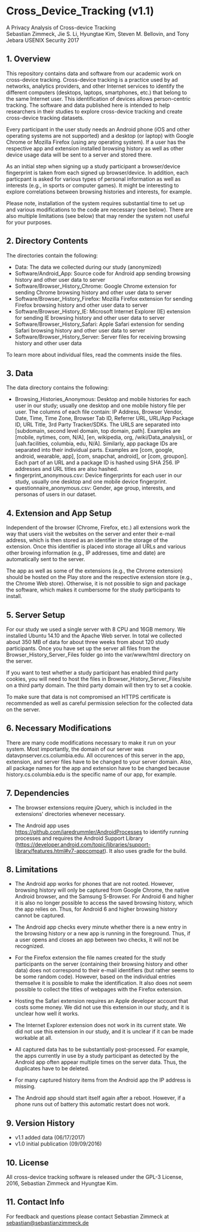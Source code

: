# Cross_Device_Tracking (v1.1)

A Privacy Analysis of Cross-device Tracking  
Sebastian Zimmeck, Jie S. Li, Hyungtae Kim, Steven M. Bellovin, and Tony Jebara
USENIX Security 2017

## 1. Overview

This repository contains data and software from our academic work on cross-device tracking. Cross-device tracking is a practice used by ad networks, analytics providers, and other Internet services to identify the different computers (desktops, laptops, smartphones, etc.) that belong to the same Internet user. This identification of devices allows person-centric tracking. The software and data published here is intended to help researchers in their studies to explore cross-device tracking and create cross-device tracking datasets.

Every participant in the user study needs an Android phone (iOS and other operating systems are not supported) and a desktop (or laptop) with Google Chrome or Mozilla Firefox (using any operating system). If a user has the respective app and extension installed browsing history as well as other device usage data will be sent to a server and stored there.

As an initial step when signing up a study participant a browser/device fingerprint is taken from each signed up browser/device. In addition, each particpant is asked for various types of personal information as well as interests (e.g., in sports or computer games). It might be interesting to explore correlations between browsing histories and interests, for example.

Please note, installation of the system requires substantial time to set up and various modifications to the code are necessary (see below). There are also multiple limitations (see below) that may render the system not useful for your purposes.

## 2. Directory Contents

The directories contain the following:

- Data: The data we collected during our study (anonymized)
- Software/Android_App: Source code for Android app sending browsing history and other user data to server
- Software/Browser_History_Chrome: Google Chrome extension for sending Chrome browsing history and other user data to server
- Software/Browser_History_Firefox: Mozilla Firefox extension for sending Firefox browsing history and other user data to server
- Software/Browser_History_IE: Microsoft Internet Explorer (IE) extension for sending IE browsing history and other user data to server
- Software/Browser_History_Safari: Apple Safari extension for sending Safari browsing history and other user data to server
- Software/Browser_History_Server: Server files for receiving browsing history and other user data

To learn more about individual files, read the comments inside the files.

## 3. Data

The data directory contains the following:

- Browsing_Histories_Anonymous: Desktop and mobile histories for each user in our study; usually one desktop and one mobile history file per user. The columns of each file contain: IP Address, Browser Vendor, Date, Time, Time Zone, Browser Tab ID, Referrer URL, URL/App Package ID, URL Title, 3rd Party Tracker/SDKs. The URLS are separated into [subdomain, second level domain, top domain, path]. Examples are [mobile, nytimes, com, N/A], [en, wikipedia, org, /wiki/Data_analysis], or [uah.facilities, columbia, edu, N/A]. Similarly, app package IDs are separated into their individual parts. Examples are [com, google, android, wearable, app], [com, snapchat, android], or [com, groupon]. Each part of an URL and a package ID is hashed using SHA 256. IP addresses and URL titles are also hashed.
- fingerprint_anonymous.csv: Device fingerprints for each user in our study, usually one desktop and one mobile device fingerprint.
- questionnaire_anonymous.csv: Gender, age group, interests, and personas of users in our dataset.

## 4. Extension and App Setup

Independent of the browser (Chrome, Firefox, etc.) all extensions work the way that users visit the websites on the server and enter their e-mail address, which is then stored as an identifier in the storage of the extension. Once this identifier is placed into storage all URLs and various other browing information (e.g., IP addresses, time and date) are automatically sent to the server.

The app as well as some of the extensions (e.g., the Chrome extension) should be hosted on the Play store and the respective extension store (e.g., the Chrome Web store). Otherwise, it is not possible to sign and package the software, which makes it cumbersome for the study participants to install. 

## 5. Server Setup

For our study we used a single server with 8 CPU and 16GB memory. We installed Ubuntu 14.10 and the Apache Web server. In total we collected about 350 MB of data for about three weeks from about 120 study participants. Once you have set up the server all files from the Browser_History_Server_Files folder go into the var/www/html directory on the server.

If you want to test whether a study participant has enabled third party cookies, you will need to host the files in Browser_History_Server_Files/site on a third party domain. The third party domain will then try to set a cookie.

To make sure that data is not compromised an HTTPS certificate is recommended as well as careful permission selection for the collected data on the server.

## 6. Necessary Modifications

There are many code modifications necessary to make it run on your system. Most importantly, the domain of our server was datavpnserver.cs.columbia.edu. All occurences of this server in the app, extension, and server files have to be changed to your server domain. Also, all package names for the app and extension have to be changed because history.cs.columbia.edu is the specific name of our app, for example.

## 7. Dependencies

- The browser extensions require jQuery, which is included in the extensions' directories whenever necessary.

- The Android app uses https://github.com/jaredrummler/AndroidProcesses to identify running processes and requires the Android Support Library (https://developer.android.com/topic/libraries/support-library/features.html#v7-appcompat). It also uses gradle for the build.

## 8. Limitations

- The Android app works for phones that are not rooted. However, browsing history will only be captured from Google Chrome, the native Android browser, and the Samsung S-Browser. For Android 6 and higher it is also no longer possible to access the saved browsing history, which the app relies on. Thus, for Android 6 and higher browsing history cannot be captured.

- The Android app checks every minute whether there is a new entry in the browsing history or a new app is running in the foreground. Thus, if a user opens and closes an app between two checks, it will not be recognized.

- For the Firefox extension the file names created for the study participants on the server (containing their browsing history and other data) does not correspond to their e-mail identifiers (but rather seems to be some random code). However, based on the individual entries themselve it is possible to make the identification. It also does not seem possible to collect the titles of webpages with the Firefox extension.

- Hosting the Safari extension requires an Apple developer account that costs some money. We did not use this extension in our study, and it is unclear how well it works.

- The Internet Explorer extension does not work in its current state. We did not use this extension in our study, and it is unclear if it can be made workable at all.

- All captured data has to be substantially post-processed. For example, the apps currently in use by a study participant as detected by the Android app often appear multiple times on the server data. Thus, the duplicates have to be deleted.

- For many captured history items from the Android app the IP address is missing.

- The Android app should start itself again after a reboot. However, if a phone runs out of battery this automatic restart does not work.

## 9. Version History

- v1.1 added data (06/17/2017)
- v1.0 initial publication (09/09/2016)

## 10. License

All cross-device tracking software is released under the GPL-3 License, 2016, Sebastian Zimmeck and Hyungtae Kim.

## 11. Contact Info

For feedback and questions please contact Sebastian Zimmeck at sebastian@sebastianzimmeck.de
